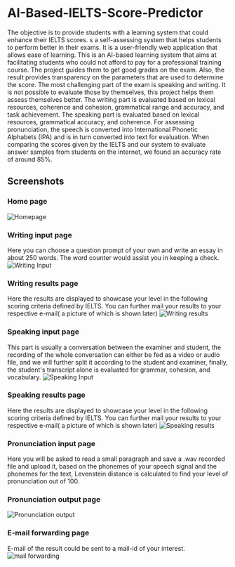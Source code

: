 # AI-Based-IELTS-Score-Predictor
The objective is to provide students with a learning system that could enhance their IELTS scores. s a self-assessing system that helps students to perform better in their exams. It is a user-friendly web application that allows ease of learning. This is an AI-based learning system that aims at facilitating students who could not afford to pay for a professional training course. The project guides them to get good grades on the exam. Also, the result provides transparency on the parameters that are used to determine the score. The most challenging part of the exam is speaking and writing. It is not possible to evaluate those by themselves, this project helps them assess themselves better.
The writing part is evaluated based on lexical resources, coherence and cohesion, grammatical range and accuracy, and task achievement. The speaking part is evaluated based on lexical resources, grammatical accuracy, and coherence. For assessing pronunciation, the speech is converted into International Phonetic Alphabets (IPA) and is in turn converted into text for evaluation.
When comparing the scores given by the IELTS and our system to evaluate answer samples from students on the internet, we found an accuracy rate of around 85%.

## Screenshots
### Home page 
![Homepage](https://user-images.githubusercontent.com/68364372/235333487-41e85926-38d8-489b-9b57-248d08163eb9.png)
### Writing input page 
Here you can choose a question prompt of your own and write an essay in about 250 words. The word counter would assist you in keeping a check.
![Writing Input](https://user-images.githubusercontent.com/68364372/235333498-fb4f53ee-0e4d-4ecb-bc4d-3d00f1a0b9b3.png)
### Writing results page
Here the results are displayed to showcase your level in the following scoring criteria defined by IELTS. You can further mail your results to your respective e-mail( a picture of which is shown later)
![Writing results](https://user-images.githubusercontent.com/68364372/235333509-5682b01b-53ed-485a-931b-f5a691f5c091.png)
### Speaking input page
This part is usually a conversation between the examiner and student, the recording of the whole conversation can either be fed as a video or audio file, and we will further split it according to the student and examiner, finally, the student's transcript alone is evaluated for grammar, cohesion, and vocabulary.
![Speaking Input](https://user-images.githubusercontent.com/68364372/235333697-df5e8648-b7d1-40a0-9ece-2c128953f9e8.png)
### Speaking results page
Here the results are displayed to showcase your level in the following scoring criteria defined by IELTS. You can further mail your results to your respective e-mail( a picture of which is shown later)
![Speaking results](https://user-images.githubusercontent.com/68364372/235333710-00108e63-58c0-42e9-bf86-e1c50bd08ad7.png)
### Pronunciation input page
Here you will be asked to read a small paragraph and save a .wav recorded file and upload it, based on the phonemes of your speech signal and the phonemes for the text, Levenstein distance is calculated to find your level of pronunciation out of 100.
### Pronunciation output page
![Pronunciation output](https://user-images.githubusercontent.com/68364372/235334193-0377dd33-709b-476f-b5be-f76515b88ecd.png)
### E-mail forwarding page
E-mail of the result could be sent to a mail-id of your interest.
![mail forwarding](https://user-images.githubusercontent.com/68364372/235334209-efa54fdf-9250-4da5-abd8-d43d415b4e04.png)
